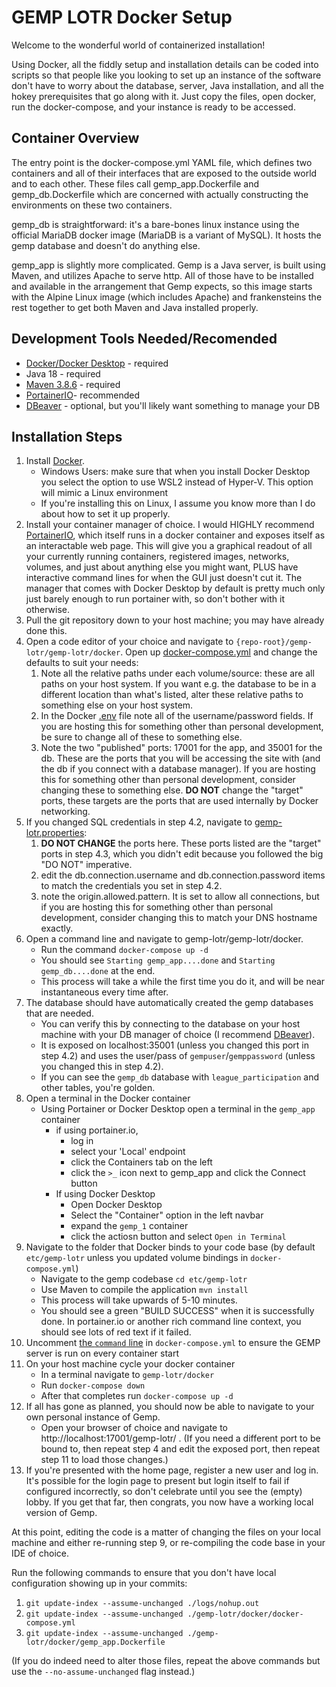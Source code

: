 # GEMP LOTR Docker Setup
Welcome to the wonderful world of containerized installation!

Using Docker, all the fiddly setup and installation details can be coded into scripts so that people like you looking to set up an instance of the software don't have to worry about the database, server, Java installation, and all the hokey prerequisites that go along with it.  Just copy the files, open docker, run the docker-compose, and your instance is ready to be accessed.  


## Container Overview

The entry point is the docker-compose.yml YAML file, which defines two containers and all of their interfaces that are exposed to the outside world and to each other.  These files call gemp_app.Dockerfile and gemp_db.Dockerfile which are concerned with actually constructing the environments on these two containers. 

gemp_db is straightforward: it's a bare-bones linux instance using the official MariaDB docker image (MariaDB is a variant of MySQL).  It hosts the gemp database and doesn't do anything else.  

gemp_app is slightly more complicated.  Gemp is a Java server, is built using Maven, and utilizes Apache to serve http.  All of those have to be installed and available in the arrangement that Gemp expects, so this image starts with the Alpine Linux image (which includes Apache) and frankensteins the rest together to get both Maven and Java installed properly.

## Development Tools Needed/Recomended
* [Docker/Docker Desktop](https://www.docker.com/products/docker-desktop/) - required
* Java 18 - required
* [Maven 3.8.6](https://archive.apache.org/dist/maven/maven-3/3.8.6/) - required 
* [PortainerIO](https://www.portainer.io/)- recommended
* [DBeaver](https://dbeaver.io/) - optional, but you'll likely want something to manage your DB

## Installation Steps

1. Install [Docker](https://www.docker.com/products/docker-desktop/).
	* Windows Users: make sure that when you install Docker Desktop you select the option to use WSL2 instead of Hyper-V. This option will mimic a Linux environment
	* If you're installing this on Linux, I assume you know more than I do about how to set it up properly.
2. Install your container manager of choice.  I would HIGHLY recommend [PortainerIO](https://www.portainer.io/), which itself runs in a docker container and exposes itself as an interactable web page.  This will give you a graphical readout of all your currently running containers, registered images, networks, volumes, and just about anything else you might want, PLUS have interactive command lines for when the GUI just doesn't cut it.  The manager that comes with Docker Desktop by default is pretty much only just barely enough to run portainer with, so don't bother with it otherwise.
3. Pull the git repository down to your host machine; you may have already done this.
4. Open a code editor of your choice and navigate to `{repo-root}/gemp-lotr/gemp-lotr/docker`.  Open up [docker-compose.yml](docker-compose.yml) and change the defaults to suit your needs:
	1. Note all the relative paths under each volume/source: these are all paths on your host system.  If you want e.g. the database to be in a different location than what's listed, alter these relative paths to something else on your host system.
	2. In the Docker [.env](./.env) file note all of the username/password fields.  If you are hosting this for something other than personal development, be sure to change all of these to something else.
	3. Note the two "published" ports: 17001 for the app, and 35001 for the db.  These are the ports that you will be accessing the site with (and the db if you connect with a database manager). If you are hosting this for something other than personal development, consider changing these to something else.  **DO NOT** change the "target" ports, these targets are the ports that are used internally by Docker networking.
5. If you changed SQL credentials in step 4.2, navigate to [gemp-lotr.properties](../gemp-lotr-common/src/main/resources/gemp-lotr.properties):
	1. **DO NOT CHANGE** the ports here.  These ports listed are the "target" ports in step 4.3, which you didn't edit because you followed the big "DO NOT" imperative.
	2. edit the db.connection.username and db.connection.password items to match the credentials you set in step 4.2.
	3. note the origin.allowed.pattern.  It is set to allow all connections, but if you are hosting this for something other than personal development, consider changing this to match your DNS hostname exactly.
6. Open a command line and navigate to gemp-lotr/gemp-lotr/docker. 
	* Run the command `docker-compose up -d`
	* You should see `Starting gemp_app....done` and `Starting gemp_db....done` at the end.  
	* This process will take a while the first time you do it, and will be near instantaneous every time after.
7. The database should have automatically created the gemp databases that are needed.  
	* You can verify this by connecting to the database on your host machine with your DB manager of choice (I recommend [DBeaver](https://dbeaver.io/)).  
	* It is exposed on localhost:35001 (unless you changed this port in step 4.2) and uses the user/pass of `gempuser`/`gemppassword` (unless you changed this in step 4.2).  
	* If you can see the `gemp_db` database with `league_participation` and other tables, you're golden.  
8. Open a terminal in the Docker container
	* Using Portainer or Docker Desktop open a terminal in the `gemp_app` container
		* if using portainer.io, 
			* log in
			* select your 'Local' endpoint
			* click the Containers tab on the left
			* click the `>_` icon next to gemp_app and click the Connect button
		* If using Docker Desktop
			* Open Docker Desktop
			* Select the "Container" option in the left navbar
			* expand the `gemp_1` container
			* click the actiosn button and select `Open in Terminal`
9. Navigate to the folder that Docker binds to your code base (by default `etc/gemp-lotr` unless you updated volume bindings in `docker-compose.yml`)
	* Navigate to the gemp codebase  `cd etc/gemp-lotr`
	* Use Maven to compile the application	`mvn install`
	* This process will take upwards of 5-10 minutes.  
	* You should see a green "BUILD SUCCESS" when it is successfully done.  In portainer.io or another rich command line context, you should see lots of red text if it failed.
10. Uncomment [the `command` line](https://github.com/PlayersCouncil/gemp-lotr/blob/master/gemp-lotr/docker/docker-compose.yml#L48) in `docker-compose.yml` to ensure the GEMP server is run on every container start
11. On your host machine cycle your docker container
	* In a terminal navigate to `gemp-lotr/docker`
	* Run `docker-compose down`
	* After that completes run `docker-compose up -d`	
12. If all has gone as planned, you should now be able to navigate to your own personal instance of Gemp.  
	* Open your browser of choice and navigate to http://localhost:17001/gemp-lotr/ .  (If you need a different port to be bound to, then repeat step 4 and edit the exposed port, then repeat step 11 to load those changes.)
13. If you're presented with the home page, register a new user and log in. It's possible for the login page to present but login itself to fail if configured incorrectly, so don't celebrate until you see the (empty) lobby.  If you get that far, then congrats, you now have a working local version of Gemp.

At this point, editing the code is a matter of changing the files on your local machine and either re-running step 9, or re-compiling the code base in your IDE of choice.  

Run the following commands to ensure that you don't have local configuration showing up in your commits:

1. `git update-index --assume-unchanged ./logs/nohup.out`
2. `git update-index --assume-unchanged ./gemp-lotr/docker/docker-compose.yml`
3. `git update-index --assume-unchanged ./gemp-lotr/docker/gemp_app.Dockerfile`

(If you do indeed need to alter those files, repeat the above commands but use the `--no-assume-unchanged` flag instead.)



